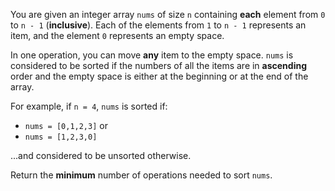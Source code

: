 You are given an integer array `nums` of size `n` containing **each** element from `0` to `n - 1` (**inclusive**). Each of the elements from `1` to `n - 1` represents an item, and the element `0` represents an empty space.

In one operation, you can move **any** item to the empty space. `nums` is considered to be sorted if the numbers of all the items are in **ascending** order and the empty space is either at the beginning or at the end of the array.

For example, if `n = 4`, `nums` is sorted if:

- `nums = [0,1,2,3]` or
- `nums = [1,2,3,0]`

...and considered to be unsorted otherwise.

Return the **minimum** number of operations needed to sort `nums`.